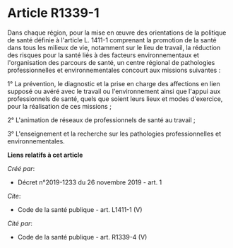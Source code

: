 # Article R1339-1

Dans chaque région, pour la mise en œuvre des orientations de la politique de santé définie à l'article L. 1411-1 comprenant
la promotion de la santé dans tous les milieux de vie, notamment sur le lieu de travail, la réduction des risques pour la
santé liés à des facteurs environnementaux et l'organisation des parcours de santé, un centre régional de pathologies
professionnelles et environnementales concourt aux missions suivantes : 

1° La prévention, le diagnostic et la prise en charge des affections en lien supposé ou avéré avec le travail ou
l'environnement ainsi que l'appui aux professionnels de santé, quels que soient leurs lieux et modes d'exercice, pour la
réalisation de ces missions ; 

2° L'animation de réseaux de professionnels de santé au travail ; 

3° L'enseignement et la recherche sur les pathologies professionnelles et environnementales.

**Liens relatifs à cet article**

_Créé par_:

  - Décret n°2019-1233 du 26 novembre 2019 - art. 1

_Cite_:

  - Code de la santé publique - art. L1411-1 (V)

_Cité par_:

  - Code de la santé publique - art. R1339-4 (V)

